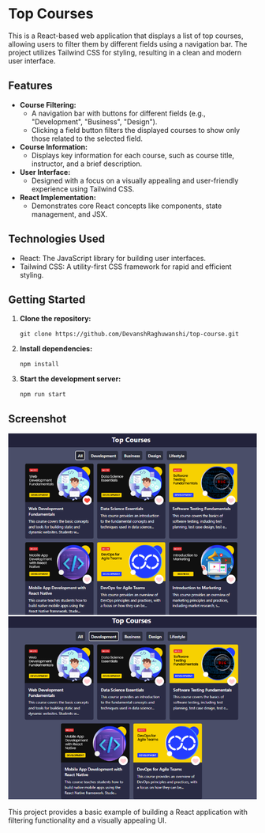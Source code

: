 <!DOCTYPE html>
<html>
<head>
</head>
<body>
  <h1>Top Courses</h1>

  <p>This is a React-based web application that displays a list of top courses, allowing users to filter them by different fields using a navigation bar. The project utilizes Tailwind CSS for styling, resulting in a clean and modern user interface.</p>

  <h2>Features</h2>
  <ul>
    <li><strong>Course Filtering:</strong> 
      <ul>
        <li>A navigation bar with buttons for different fields (e.g., "Development", "Business", "Design").</li>
        <li>Clicking a field button filters the displayed courses to show only those related to the selected field.</li>
      </ul>
    </li>
    <li><strong>Course Information:</strong> 
      <ul>
        <li>Displays key information for each course, such as course title, instructor, and a brief description.</li>
      </ul>
    </li>
    <li><strong>User Interface:</strong> 
      <ul>
        <li>Designed with a focus on a visually appealing and user-friendly experience using Tailwind CSS.</li>
      </ul>
    </li>
    <li><strong>React Implementation:</strong> 
      <ul>
        <li>Demonstrates core React concepts like components, state management, and JSX.</li>
      </ul>
    </li>
  </ul>

  <h2>Technologies Used</h2>
  <ul>
    <li>React: The JavaScript library for building user interfaces.</li>
    <li>Tailwind CSS: A utility-first CSS framework for rapid and efficient styling.</li>
  </ul>

  <h2>Getting Started</h2>
  <ol>
    <li><strong>Clone the repository:</strong>
      <pre><code>git clone https://github.com/DevanshRaghuwanshi/top-course.git</code></pre>
    </li>
    <li><strong>Install dependencies:</strong>
      <pre><code>npm install</code></pre>
    </li>
    <li><strong>Start the development server:</strong>
      <pre><code>npm run start</code></pre>
    </li>
  </ol>

  <h2>Screenshot</h2>
  <img src="./public/SS1.png" alt="Top Courses Screenshot"> 
  <img src="./public/SS2.png" alt="Top Courses Screenshot">

  <p>This project provides a basic example of building a React application with filtering functionality and a visually appealing UI.</p>


</body>
</html>
